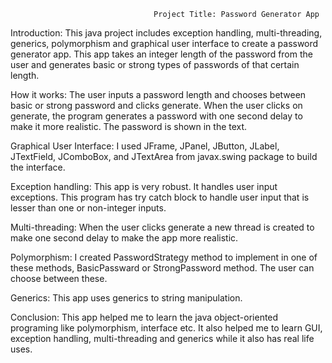 									Project Title: Password Generator App
Introduction: This java project includes exception handling, multi-threading, generics, polymorphism and graphical user interface to create a password generator app. This app takes an integer length of the password from the user and generates basic or strong types of passwords of that certain length.

How it works: The user inputs a password length and chooses between basic or strong password and clicks generate. When the user clicks on generate, the program generates a password with one second delay to make it more realistic. The password is shown in the text.

Graphical User Interface: I used JFrame, JPanel, JButton, JLabel, JTextField, JComboBox, and JTextArea from javax.swing package to build the interface.

Exception handling: This app is very robust. It handles user input exceptions. This program has try catch block to handle user input that is lesser than one or non-integer inputs.

Multi-threading: When the user clicks generate a new thread is created to make one second delay to make the app more realistic.

Polymorphism: I created PasswordStrategy method to implement in one of these methods, BasicPassward or StrongPassword method. The user can choose between these.

Generics: This app uses generics to string manipulation.

Conclusion: This app helped me to learn the java object-oriented programing like polymorphism, interface etc. It also helped me to learn GUI, exception handling, multi-threading and generics while it also has real life uses.

